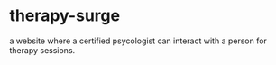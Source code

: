 # therapy-surge
a website where a certified psycologist can interact with a person for therapy sessions.
